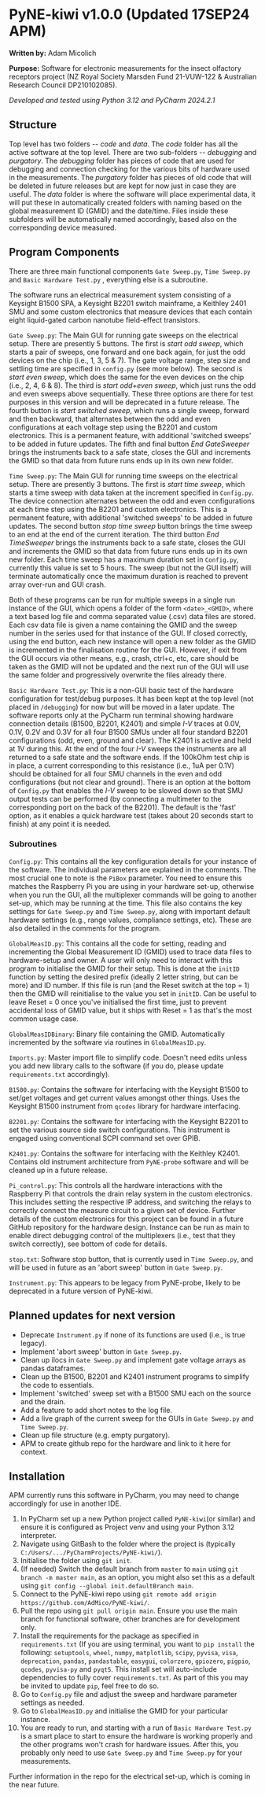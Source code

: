 # PyNE-kiwi v1.0.0 (Updated 17SEP24 APM)

**Written by:** Adam Micolich

**Purpose:** Software for electronic measurements for the insect olfactory receptors project (NZ Royal Society Marsden Fund 21-VUW-122 & Australian Research Council DP210102085).

*Developed and tested using Python 3.12 and PyCharm 2024.2.1*

## Structure

Top level has two folders -- *code* and *data*. The *code* folder has all the active software at the top level. There are two sub-folders -- *debugging* and *purgatory*. The *debugging* folder has pieces of code that are used for debugging and connection checking for the various bits of hardware used in the measurements. The *purgatory* folder has pieces of old code that will be deleted in future releases but are kept for now just in case they are useful. The *data* folder is where the software will place experimental data, it will put these in automatically created folders with naming based on the global measurement ID (GMID) and the date/time. Files inside these subfolders will be automatically named accordingly, based also on the corresponding device measured.

## Program Components

There are three main functional components `Gate Sweep.py`, `Time Sweep.py` and `Basic Hardware Test.py` , everything else is a subroutine.

The software runs an electrical measurement system consisting of a Keysight B1500 SPA, a Keysight B2201 switch mainframe, a Keithley 2401 SMU and some custom electronics that measure devices that each contain eight liquid-gated carbon nanotube field-effect transistors.

`Gate Sweep.py`: The Main GUI for running gate sweeps on the electrical setup. There are presently 5 buttons. The first is *start odd sweep*, which starts a pair of sweeps, one forward and one back again, for just the odd devices on the chip (i.e., 1, 3, 5 & 7). The gate voltage range, step size and settling time are specified in `config.py` (see more below). The second is *start even sweep*, which does the same for the even devices on the chip (i.e., 2, 4, 6 & 8). The third is *start odd+even sweep*, which just runs the odd and even sweeps above sequentially. These three options are there for test purposes in this version and will be deprecated in a future release. The fourth button is *start switched sweep*, which runs a single sweep, forward and then backward, that alternates between the odd and even configurations at each voltage step using the B2201 and custom electronics. This is a permanent feature, with additional 'switched sweeps' to be added in future updates. The fifth and final button *End GateSweeper* brings the instruments back to a safe state, closes the GUI and increments the GMID so that data from future runs ends up in its own new folder.

`Time Sweep.py`: The Main GUI for running time sweeps on the electrical setup. There are presently 3 buttons. The first is *start time sweep*, which starts a time sweep with data taken at the increment specified in `Config.py`. The device connection alternates between the odd and even configurations at each time step using the B2201 and custom electronics. This is a permanent feature, with additional 'switched sweeps' to be added in future updates. The second button *stop time sweep* button brings the time sweep to an end at the end of the current iteration. The third button *End TimeSweeper* brings the instruments back to a safe state, closes the GUI and increments the GMID so that data from future runs ends up in its own new folder. Each time sweep has a maximum duration set in `Config.py`, currently this value is set to 5 hours. The sweep (but not the GUI itself) will terminate automatically once the maximum duration is reached to prevent array over-run and GUI crash.

Both of these programs can be run for multiple sweeps in a single run instance of the GUI, which opens a folder of the form `<date>_<GMID>`, where a text based log file and comma separated value (.csv) data files are stored. Each csv data file is given a name containing the GMID and the sweep number in the series used for that instance of the GUI. If closed correctly, using the end button, each new instance will open a new folder as the GMID is incremented in the finalisation routine for the GUI. However, if exit from the GUI occurs via other means, e.g., crash, ctrl+c, etc, care should be taken as the GMID will not be updated and the next run of the GUI will use the same folder and progressively overwrite the files already there.


`Basic Hardware Test.py`: This is a non-GUI basic test of the hardware configuration for test/debug purposes. It has been kept at the top level (not placed in `/debugging`) for now but will be moved in a later update. The software reports only at the PyCharm run terminal showing hardware connection details (B1500, B2201, K2401) and simple *I-V* traces at 0.0V, 0.1V, 0.2V and 0.3V for all four B1500 SMUs under all four standard B2201 configurations (odd, even, ground and clear). The K2401 is active and held at 1V during this. At the end of the four *I-V* sweeps the instruments are all returned to a safe state and the software ends. If the 100kOhm test chip is in place, a current corresponding to this resistance (i.e., 1uA per 0.1V) should be obtained for all four SMU channels in the even and odd configurations (but not clear and ground). There is an option at the bottom of `Config.py` that enables the *I-V* sweep to be slowed down so that SMU output tests can be performed (by connecting a multimeter to the corresponding port on the back of the B2201). The default is the 'fast' option, as it enables a quick hardware test (takes about 20 seconds start to finish) at any point it is needed. 

### Subroutines

`Config.py`: This contains all the key configuration details for your instance of the software. The individual parameters are explained in the comments. The most crucial one to note is the `PiBox` parameter. You need to ensure this matches the Raspberry Pi you are using in your hardware set-up, otherwise when you run the GUI, all the multiplexer commands will be going to another set-up, which may be running at the time. This file also contains the key settings for `Gate Sweep.py` and `Time Sweep.py`, along with important default hardware settings (e.g., range values, compliance settings, etc). These are also detailed in the comments for the program.

`GlobalMeasID.py`: This contains all the code for setting, reading and incrementing the Global Measurement ID (GMID) used to trace data files to hardware-setup and owner. A user will only need to interact with this program to initialise the GMID for their setup. This is done at the `initID` function by setting the desired prefix (ideally 2 letter string, but can be more) and ID number. If this file is run (and the Reset switch at the top = 1) then the GMID will reinitialise to the value you set in `initID`. Can be useful to leave Reset = 0 once you've initialised the first time, just to prevent accidental loss of GMID value, but it ships with Reset = 1 as that's the most common usage case.

`GlobalMeasIDBinary`: Binary file containing the GMID. Automatically incremented by the software via routines in `GlobalMeasID.py`.

`Imports.py`: Master import file to simplify code. Doesn't need edits unless you add new library calls to the software (if you do, please update `requirements.txt` accordingly).

`B1500.py`: Contains the software for interfacing with the Keysight B1500 to set/get voltages and get current values amongst other things. Uses the Keysight B1500 instrument from `qcodes` library for hardware interfacing.

`B2201.py`: Contains the software for interfacing with the Keysight B2201 to set the various source side switch configurations. This instrument is engaged using conventional SCPI command set over GPIB.

`K2401.py`: Contains the software for interfacing with the Keithley K2401. Contains old instrument architecture from `PyNE-probe` software and will be cleaned up in a future release.

`Pi_control.py`: This controls all the hardware interactions with the Raspberry Pi that controls the drain relay system in the custom electronics. This includes setting the respective IP address, and switching the relays to correctly connect the measure circuit to a given set of device. Further details of the custom electronics for this project can be found in a future GitHub repository for the hardware design. Instance can be run as main to enable direct debugging control of the multiplexers (i.e., test that they switch correctly), see bottom of code for details.

`stop.txt`: Software stop button, that is currently used in `Time Sweep.py`, and will be used in future as an 'abort sweep' button in `Gate Sweep.py`.

`Instrument.py`: This appears to be legacy from PyNE-probe, likely to be deprecated in a future version of PyNE-kiwi.

## Planned updates for next version

- Deprecate `Instrument.py` if none of its functions are used (i.e., is true legacy).
- Implement 'abort sweep' button in `Gate Sweep.py`.
- Clean up ilocs in `Gate Sweep.py` and implement gate voltage arrays as pandas dataframes.
- Clean up the B1500, B2201 and K2401 instrument programs to simplify the code to essentials.
- Implement 'switched' sweep set with a B1500 SMU each on the source and the drain.
- Add a feature to add short notes to the log file.
- Add a live graph of the current sweep for the GUIs in `Gate Sweep.py` and `Time Sweep.py`.
- Clean up file structure (e.g. empty purgatory).
- APM to create github repo for the hardware and link to it here for context.

## Installation

APM currently runs this software in PyCharm, you may need to change accordingly for use in another IDE.

1. In PyCharm set up a new Python project called `PyNE-kiwi`(or similar) and ensure it is configured as Project venv and using your Python 3.12 interpreter.
2. Navigate using GitBash to the folder where the project is (typically `C:/Users/.../PyCharmProjects/PyNE-kiwi/`).
3. Initialise the folder using `git init`.
4. (If needed) Switch the default branch from `master` to `main` using `git branch -m master main`, as an option, you might also set this as a default using `git config --global init.defaultBranch main`.
5. Connect to the PyNE-kiwi repo using `git remote add origin https://github.com/AdMico/PyNE-kiwi/`.
6. Pull the repo using `git pull origin main`. Ensure you use the main branch for functional software, other branches are for development only.
7. Install the requirements for the package as specified in `requirements.txt` (If you are using terminal, you want to `pip install` the following: `setuptools`, `wheel`, `numpy`, `matplotlib`, `scipy`, `pyvisa`, `visa`, `deprecation`, `pandas`, `pandastable`, `easygui`, `colorzero`, `gpiozero`, `pigpio`, `qcodes`, `pyvisa-py` and `pyqt5`. This install set will auto-include dependencies to fully cover `requirements.txt`. As part of this you may be invited to update `pip`, feel free to do so.
8. Go to `Config.py` file and adjust the sweep and hardware parameter settings as needed.
9. Go to `GlobalMeasID.py` and initialise the GMID for your particular instance.
10. You are ready to run, and starting with a run of `Basic Hardware Test.py` is a smart place to start to ensure the hardware is working properly and the other programs won't crash for hardware issues. After this, you probably only need to use `Gate Sweep.py` and `Time Sweep.py` for your measurements.

Further information in the repo for the electrical set-up, which is coming in the near future.